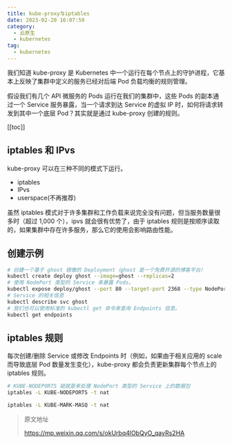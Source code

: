 ```yaml
---
title: kube-proxy与iptables
date: 2023-02-20 16:07:59
category: 
  - 云原生
  - kubernetes
tag: 
  - kubernetes
---
```


我们知道 kube-proxy 是 Kubernetes 中一个运行在每个节点上的守护进程，它基本上反映了集群中定义的服务已经对后端 Pod 负载均衡的规则管理。

假设我们有几个 API 微服务的 Pods 运行在我们的集群中，这些 Pods 的副本通过一个 Service 服务暴露，当一个请求到达 Service 的虚拟 IP 时，如何将请求转发到其中一个底层 Pod？其实就是通过 kube-proxy 创建的规则。

<!-- more -->

[[toc]]

## iptables 和 IPvs

kube-proxy 可以在三种不同的模式下运行。

- iptables
- IPvs
- userspace(不再推荐)

虽然 iptables 模式对于许多集群和工作负载来说完全没有问题，但当服务数量很多时（超过 1,000 个），ipvs 就会很有优势了，由于 iptables 规则是按顺序读取的，如果集群中存在许多服务，那么它的使用会影响路由性能。

## 创建示例

```bash
# 创建一个基于 ghost 镜像的 Deployment（ghost 是一个免费开源的博客平台）
kubectl create deploy ghost --image=ghost --replicas=2
# 使用 NodePort 类型的 Service 来暴露 Pods。
kubectl expose deploy/ghost --port 80 --target-port 2368 --type NodePort
# Service 的相关信息
kubectl describe svc ghost
# 我们也可以使用标准的 kubectl get 命令来查询 Endpoints 信息。
kubectl get endpoints
```

## iptables 规则

每次创建/删除 Service 或修改 Endpoints 时（例如，如果由于相关应用的 scale 而导致底层 Pod 数量发生变化），kube-proxy 都会负责更新集群每个节点上的 iptables 规则。

```bash
# KUBE-NODEPORTS 链就是来处理 NodePort 类型的 Service 上的数据包
iptables -L KUBE-NODEPORTS -t nat

iptables -L KUBE-MARK-MASQ -t nat

```

> 原文地址
>
> https://mp.weixin.qq.com/s/okUrbq4lObQyO_qayRs2HA
